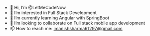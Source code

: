 - 👋 Hi, I’m @LetMeCodeNow
- 👀 I’m interested in Full Stack Development 
- 🌱 I’m currently learning Angular with SpringBoot
- 💞️ I’m looking to collaborate on Full stack mobile app development
- 📫 How to reach me: imanishsharma61297@gmail.com

<!---
LetMeCodeNow/LetMeCodeNow is a ✨ special ✨ repository because its `README.md` (this file) appears on your GitHub profile.
You can click the Preview link to take a look at your changes.
--->
